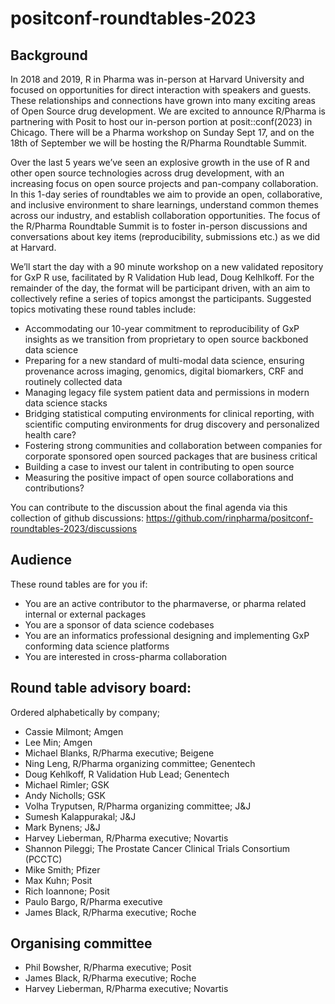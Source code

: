 # positconf-roundtables-2023

## Background

In 2018 and 2019, R in Pharma was in-person at Harvard University and focused on opportunities for direct interaction with speakers and guests. These relationships and connections have grown into many exciting areas of Open Source drug development. We are excited to announce R/Pharma is partnering with Posit to host our in-person portion at posit::conf(2023) in Chicago. There will be a Pharma workshop on Sunday Sept 17, and on the 18th of September we will be hosting the R/Pharma Roundtable Summit. 

Over the last 5 years we’ve seen an explosive growth in the use of R and other open source technologies across drug development, with an increasing focus on open source projects and pan-company collaboration. In this 1-day series of roundtables we aim to provide an open, collaborative, and inclusive environment to share learnings, understand common themes across our industry, and establish collaboration opportunities. The focus of the R/Pharma Roundtable Summit is to foster in-person discussions and conversations about key items (reproducibility, submissions etc.) as we did at Harvard.

We’ll start the day with a 90 minute workshop on a new validated repository for GxP R use, facilitated by R Validation Hub lead, Doug Kelhlkoff. For the remainder of the day, the format will be participant driven, with an aim to collectively refine a series of topics amongst the participants. Suggested topics motivating these round tables include:

- Accommodating our 10-year commitment to reproducibility of GxP insights as we transition from proprietary to open source backboned data science
- Preparing for a new standard of multi-modal data science, ensuring provenance across imaging, genomics, digital biomarkers, CRF and routinely collected data
- Managing legacy file system patient data and permissions in modern data science stacks
- Bridging statistical computing environments for clinical reporting, with scientific computing environments for drug discovery and personalized health care?
- Fostering strong communities and collaboration between companies for corporate sponsored open sourced packages that are business critical
- Building a case to invest our talent in contributing to open source
- Measuring the positive impact of open source collaborations and contributions?

You can contribute to the discussion about the final agenda via this collection of github discussions: https://github.com/rinpharma/positconf-roundtables-2023/discussions

## Audience

These round tables are for you if:

- You are an active contributor to the pharmaverse, or pharma related internal or external packages
- You are a sponsor of data science codebases
- You are an informatics professional designing and implementing GxP conforming data science platforms 
- You are interested in cross-pharma collaboration

## Round table advisory board: 

Ordered alphabetically by company;

- Cassie Milmont; Amgen
- Lee Min; Amgen
- Michael Blanks, R/Pharma executive; Beigene
- Ning Leng, R/Pharma organizing committee;  Genentech
- Doug Kehlkoff, R Validation Hub Lead; Genentech
- Michael Rimler; GSK
- Andy Nicholls; GSK
- Volha Tryputsen, R/Pharma organizing committee; J&J
- Sumesh Kalappurakal; J&J
- Mark Bynens; J&J
- Harvey Lieberman, R/Pharma executive; Novartis
- Shannon Pileggi; The Prostate Cancer Clinical Trials Consortium (PCCTC)
- Mike Smith; Pfizer
- Max Kuhn; Posit
- Rich Ioannone; Posit
- Paulo Bargo, R/Pharma executive 
- James Black, R/Pharma executive; Roche

## Organising committee

- Phil Bowsher, R/Pharma executive; Posit
- James Black, R/Pharma executive; Roche
- Harvey Lieberman, R/Pharma executive; Novartis



